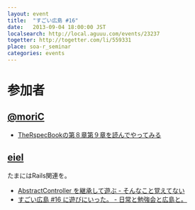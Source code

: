 ```yaml
---
layout: event
title:  "すごい広島 #16"
date:   2013-09-04 18:00:00 JST
localsearch: http://local.aguuu.com/events/23237
togetter: http://togetter.com/li/559331
place: soa-r_seminar
categories: events
---
```


# 参加者

## [@moriC](https://twitter.com/CentBoss)

* [TheRspecBookの第８章第９章を読んでやってみる](http://blog.mori-theta.net/?p=294)

## [eiel](http://eiel.info/)

たまにはRails関連を。

* [AbstractController を継承して遊ぶ - そんなこと覚えてない](http://blog.eiel.info/blog/2013/09/04/extend-abstract-controller/)
* [すごい広島 #16 に遊びにいった。 - 日常と勉強会と広島と。](http://eielh-life.tumblr.com/post/60271422049/16)
